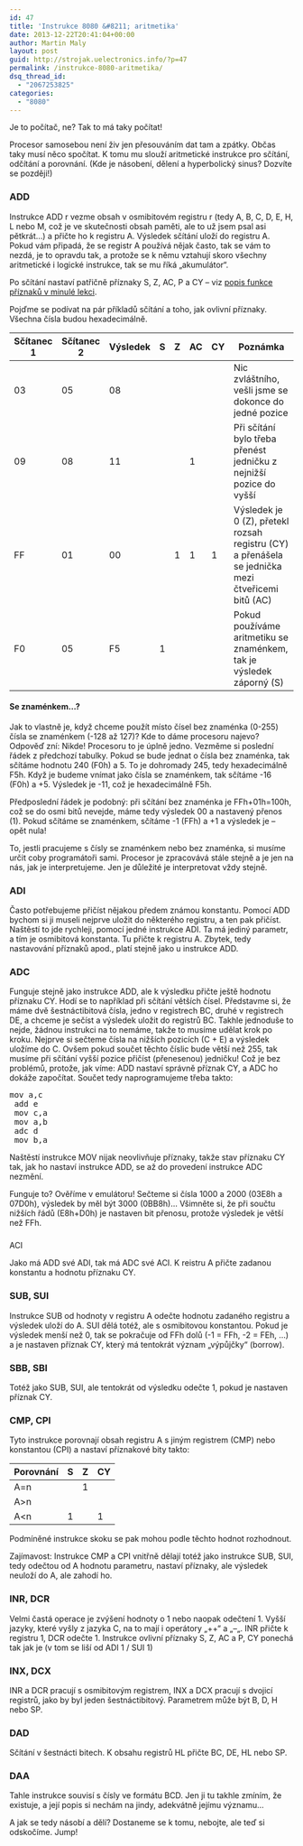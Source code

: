 ```yaml
---
id: 47
title: 'Instrukce 8080 &#8211; aritmetika'
date: 2013-12-22T20:41:04+00:00
author: Martin Maly
layout: post
guid: http://strojak.uelectronics.info/?p=47
permalink: /instrukce-8080-aritmetika/
dsq_thread_id:
  - "2067253825"
categories:
  - "8080"
---
```

Je to počítač, ne? Tak to má taky počítat!

<!--more-->

Procesor samosebou není živ jen přesouváním dat tam a zpátky. Občas taky musí něco spočítat. K tomu mu slouží aritmetické instrukce pro sčítání, odčítání a porovnání. (Kde je násobení, dělení a hyperbolický sinus? Dozvíte se později!)

### ADD

Instrukce ADD r vezme obsah v osmibitovém registru r (tedy A, B, C, D, E, H, L nebo M, což je ve skutečnosti obsah paměti, ale to už jsem psal asi pětkrát&#8230;) a přičte ho k registru A. Výsledek sčítání uloží do registru A. Pokud vám připadá, že se registr A používá nějak často, tak se vám to nezdá, je to opravdu tak, a protože se k němu vztahují skoro všechny aritmetické i logické instrukce, tak se mu říká &#8222;akumulátor&#8220;.

Po sčítání nastaví patřičně příznaky S, Z, AC, P a CY &#8211; viz [popis funkce příznaků v minulé lekci](http://strojak.uelectronics.info/8080-priznaky-a-zasobnik/ "8080 – příznaky a zásobník").

Pojďme se podívat na pár příkladů sčítání a toho, jak ovlivní příznaky. Všechna čísla budou hexadecimálně.

| Sčítanec 1 | Sčítanec 2 | Výsledek | S | Z | AC | CY | Poznámka                                                                                          |
| ---------- | ---------- | -------- | - | - | -- | -- | ------------------------------------------------------------------------------------------------- |
| 03         | 05         | 08       |   |   |    |    | Nic zvláštního, vešli jsme se dokonce do jedné pozice                                             |
| 09         | 08         | 11       |   |   | 1  |    | Při sčítání bylo třeba přenést jedničku z nejnižší pozice do vyšší                                |
| FF         | 01         | 00       |   | 1 | 1  | 1  | Výsledek je 0 (Z), přetekl rozsah registru (CY) a přenášela se jednička mezi čtveřicemi bitů (AC) |
| F0         | 05         | F5       | 1 |   |    |    | Pokud používáme aritmetiku se znaménkem, tak je výsledek záporný (S)                              |

#### Se znaménkem&#8230;?

Jak to vlastně je, když chceme použít místo čísel bez znaménka (0-255) čísla se znaménkem (-128 až 127)? Kde to dáme procesoru najevo? Odpověď zní: Nikde! Procesoru to je úplně jedno. Vezměme si poslední řádek z předchozí tabulky. Pokud se bude jednat o čísla bez znaménka, tak sčítáme hodnotu 240 (F0h) a 5. To je dohromady 245, tedy hexadecimálně F5h. Když je budeme vnímat jako čísla se znaménkem, tak sčítáme -16 (F0h) a +5. Výsledek je -11, což je hexadecimálně F5h.

Předposlední řádek je podobný: při sčítání bez znaménka je FFh+01h=100h, což se do osmi bitů nevejde, máme tedy výsledek 00 a nastavený přenos (1). Pokud sčítáme se znaménkem, sčítáme -1 (FFh) a +1 a výsledek je &#8211; opět nula!

To, jestli pracujeme s čísly se znaménkem nebo bez znaménka, si musíme určit coby programátoři sami. Procesor je zpracovává stále stejně a je jen na nás, jak je interpretujeme. Jen je důležité je interpretovat vždy stejně.

### ADI

Často potřebujeme přičíst nějakou předem známou konstantu. Pomocí ADD bychom si ji museli nejprve uložit do některého registru, a ten pak přičíst. Naštěstí to jde rychleji, pomocí jedné instrukce ADI. Ta má jediný parametr, a tím je osmibitová konstanta. Tu přičte k registru A. Zbytek, tedy nastavování příznaků apod., platí stejně jako u instrukce ADD.

### ADC

Funguje stejně jako instrukce ADD, ale k výsledku přičte ještě hodnotu příznaku CY. Hodí se to například při sčítání větších čísel. Představme si, že máme dvě šestnáctibitová čísla, jedno v registrech BC, druhé v registrech DE, a chceme je sečíst a výsledek uložit do registrů BC. Takhle jednoduše to nejde, žádnou instrukci na to nemáme, takže to musíme udělat krok po kroku. Nejprve si sečteme čísla na nižších pozicích (C + E) a výsledek uložíme do C. Ovšem pokud součet těchto číslic bude větší než 255, tak musíme při sčítání vyšší pozice přičíst (přenesenou) jedničku! Což je bez problémů, protože, jak víme: ADD nastaví správně příznak CY, a ADC ho dokáže započítat. Součet tedy naprogramujeme třeba takto:

<pre class="lang:default decode:true">mov a,c
 add e
 mov c,a
 mov a,b
 adc d
 mov b,a</pre>

Naštěstí instrukce MOV nijak neovlivňuje příznaky, takže stav příznaku CY tak, jak ho nastaví instrukce ADD, se až do provedení instrukce ADC nezmění.

Funguje to? Ověříme v emulátoru! Sečteme si čísla 1000 a 2000 (03E8h a 07D0h), výsledek by měl být 3000 (0BB8h)&#8230; Všimněte si, že při součtu nižších řádů (E8h+D0h) je nastaven bit přenosu, protože výsledek je větší než FFh.

### 
  
ACI

Jako má ADD své ADI, tak má ADC své ACI. K reistru A přičte zadanou konstantu a hodnotu příznaku CY.

### SUB, SUI

Instrukce SUB od hodnoty v registru A odečte hodnotu zadaného registru a výsledek uloží do A. SUI dělá totéž, ale s osmibitovou konstantou. Pokud je výsledek menší než 0, tak se pokračuje od FFh dolů (-1 = FFh, -2 = FEh, &#8230;) a je nastaven příznak CY, který má tentokrát význam &#8222;výpůjčky&#8220; (borrow).

### SBB, SBI

Totéž jako SUB, SUI, ale tentokrát od výsledku odečte 1, pokud je nastaven příznak CY.

### CMP, CPI

Tyto instrukce porovnají obsah registru A s jiným registrem (CMP) nebo konstantou (CPI) a nastaví příznakové bity takto:

| Porovnání | S | Z | CY |
| --------- | - | - | -- |
| A=n       |   | 1 |    |
| A>n       |   |   |    |
| A<n       | 1 |   | 1  |

Podmíněné instrukce skoku se pak mohou podle těchto hodnot rozhodnout.

Zajímavost: Instrukce CMP a CPI vnitřně dělají totéž jako instrukce SUB, SUI, tedy odečtou od A hodnotu parametru, nastaví příznaky, ale výsledek neuloží do A, ale zahodí ho.

### INR, DCR

Velmi častá operace je zvýšení hodnoty o 1 nebo naopak odečtení 1. Vyšší jazyky, které vyšly z jazyka C, na to mají i operátory &#8222;++&#8220; a &#8222;&#8211;&#8222;. INR přičte k registru 1, DCR odečte 1. Instrukce ovlivní příznaky S, Z, AC a P, CY ponechá tak jak je (v tom se liší od ADI 1 / SUI 1)

### INX, DCX

INR a DCR pracují s osmibitovým registrem, INX a DCX pracují s dvojicí registrů, jako by byl jeden šestnáctibitový. Parametrem může být B, D, H nebo SP.

### DAD

Sčítání v šestnácti bitech. K obsahu registrů HL přičte BC, DE, HL nebo SP.

### DAA

Tahle instrukce souvisí s čísly ve formátu BCD. Jen ji tu takhle zmíním, že existuje, a její popis si nechám na jindy, adekvátně jejímu významu&#8230;

A jak se tedy násobí a dělí? Dostaneme se k tomu, nebojte, ale teď si odskočíme. Jump!